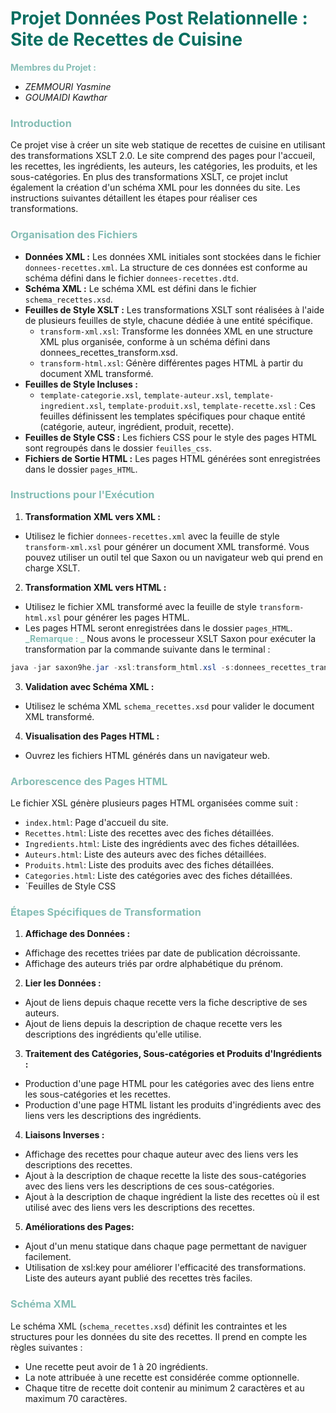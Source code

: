 # <span style="color: #086F61"> Projet Données Post Relationnelle : Site de Recettes de Cuisine </span>

**<span style="color: #85BDB5"> Membres du Projet :**
- _ZEMMOURI Yasmine_
- _GOUMAIDI Kawthar_

### <span style="color: #85BDB5"> Introduction

Ce projet vise à créer un site web statique de recettes de cuisine en utilisant des transformations XSLT 2.0. Le site 
comprend des pages pour l'accueil, les recettes, les ingrédients, les auteurs, les catégories, les produits, et les 
sous-catégories. En plus des transformations XSLT, ce projet inclut également la création d'un schéma XML pour les données
du site. Les instructions suivantes détaillent les étapes pour réaliser ces transformations.

### <span style="color: #85BDB5"> Organisation des Fichiers

- **Données XML :** Les données XML initiales sont stockées dans le fichier `donnees-recettes.xml`. La structure de ces 
données est conforme au schéma défini dans le fichier `donnees-recettes.dtd`.
- **Schéma XML :** Le schéma XML est défini dans le fichier `schema_recettes.xsd`.
- **Feuilles de Style XSLT :** Les transformations XSLT sont réalisées à l'aide de plusieurs feuilles de style, chacune dédiée à une entité spécifique.
  + `transform-xml.xsl`: Transforme les données XML en une structure XML plus organisée, conforme à un schéma défini dans donnees_recettes_transform.xsd.
  + `transform-html.xsl`: Génère différentes pages HTML à partir du document XML transformé.
- **Feuilles de Style Incluses :**
  + `template-categorie.xsl`, `template-auteur.xsl`, `template-ingredient.xsl`, `template-produit.xsl`, `template-recette.xsl` : 
Ces feuilles définissent les templates spécifiques pour chaque entité (catégorie, auteur, ingrédient, produit, recette).
- **Feuilles de Style CSS :** Les fichiers CSS pour le style des pages HTML sont regroupés dans le dossier `feuilles_css`.
- **Fichiers de Sortie HTML :** Les pages HTML générées sont enregistrées dans le dossier `pages_HTML`.

### <span style="color: #85BDB5"> Instructions pour l'Exécution

1. **Transformation XML vers XML :**
- Utilisez le fichier `donnees-recettes.xml` avec la feuille de style `transform-xml.xsl` pour générer un document XML transformé. Vous pouvez utiliser un outil tel que Saxon ou un navigateur web qui prend en charge XSLT.
2. **Transformation XML vers HTML :**
- Utilisez le fichier XML transformé avec la feuille de style `transform-html.xsl` pour générer les pages HTML.
- Les pages HTML seront enregistrées dans le dossier `pages_HTML`.
**<span style="color: #85BDB5"> _Remarque : _** Nous avons le processeur XSLT Saxon pour exécuter la transformation par la commande suivante dans le terminal :
```java
java -jar saxon9he.jar -xsl:transform_html.xsl -s:donnees_recettes_transform.xml -o:output_directory/
```
3. **Validation avec Schéma XML :**
- Utilisez le schéma XML `schema_recettes.xsd` pour valider le document XML transformé.
4. **Visualisation des Pages HTML :**
- Ouvrez les fichiers HTML générés dans un navigateur web.


### <span style="color: #85BDB5"> Arborescence des Pages HTML

Le fichier XSL génère plusieurs pages HTML organisées comme suit :

- `index.html`: Page d'accueil du site.
- `Recettes.html`: Liste des recettes avec des fiches détaillées.
- `Ingredients.html`: Liste des ingrédients avec des fiches détaillées.
- `Auteurs.html`: Liste des auteurs avec des fiches détaillées.
- `Produits.html`: Liste des produits avec des fiches détaillées.
- `Categories.html`: Liste des catégories avec des fiches détaillées.
- `Feuilles de Style CSS

### <span style="color: #85BDB5"> Étapes Spécifiques de Transformation

1. **Affichage des Données :**
- Affichage des recettes triées par date de publication décroissante.
- Affichage des auteurs triés par ordre alphabétique du prénom.
2. **Lier les Données :**
- Ajout de liens depuis chaque recette vers la fiche descriptive de ses auteurs.
- Ajout de liens depuis la description de chaque recette vers les descriptions des ingrédients qu'elle utilise.
3. **Traitement des Catégories, Sous-catégories et Produits d'Ingrédients :**
- Production d'une page HTML pour les catégories avec des liens entre les sous-catégories et les recettes.
- Production d'une page HTML listant les produits d'ingrédients avec des liens vers les descriptions des ingrédients.
4. **Liaisons Inverses :**
- Affichage des recettes pour chaque auteur avec des liens vers les descriptions des recettes.
- Ajout à la description de chaque recette la liste des sous-catégories avec des liens vers les descriptions de ces sous-catégories.
- Ajout à la description de chaque ingrédient la liste des recettes où il est utilisé avec des liens vers les descriptions des recettes.
5. **Améliorations des Pages:**
- Ajout d'un menu statique dans chaque page permettant de naviguer facilement.
- Utilisation de xsl:key pour améliorer l'efficacité des transformations. Liste des auteurs ayant publié des recettes très faciles.

### <span style="color: #85BDB5"> Schéma XML

Le schéma XML (`schema_recettes.xsd`) définit les contraintes et les structures pour les données du site des recettes. 
Il prend en compte les règles suivantes :

- Une recette peut avoir de 1 à 20 ingrédients.
- La note attribuée à une recette est considérée comme optionnelle.
- Chaque titre de recette doit contenir au minimum 2 caractères et au maximum 70 caractères.

